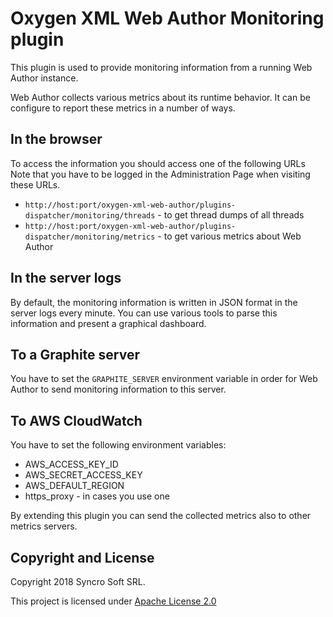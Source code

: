 Oxygen XML Web Author Monitoring plugin
=======================================

This plugin is used to provide monitoring information from a running Web Author instance.

Web Author collects various metrics about its runtime behavior. It can be configure to report these metrics in a number of ways.

In the browser
--------------

To access the information you should access one of the following URLs Note that you have to be logged in the Administration Page when visiting these URLs.
  - `http://host:port/oxygen-xml-web-author/plugins-dispatcher/monitoring/threads` - to get thread dumps of all threads
  - `http://host:port/oxygen-xml-web-author/plugins-dispatcher/monitoring/metrics` - to get various metrics about Web Author
  
In the server logs
------------------

By default, the monitoring information is written in JSON format in the server logs every minute. You can use various tools to 
parse this information and present a graphical dashboard.


To a Graphite server
--------------------

You have to set the `GRAPHITE_SERVER` environment variable in order for Web Author to send monitoring information to this server.

To AWS CloudWatch
-----------------

You have to set the following environment variables:

- AWS_ACCESS_KEY_ID
- AWS_SECRET_ACCESS_KEY
- AWS_DEFAULT_REGION
- https_proxy - in cases you use one 

By extending this plugin you can send the collected metrics also to other metrics servers.

Copyright and License
---------------------
Copyright 2018 Syncro Soft SRL.

This project is licensed under [Apache License 2.0](https://github.com/oxygenxml/web-author-monitoring-plugin/blob/master/LICENSE)
